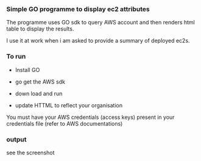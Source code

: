 
<h3> Simple GO programme to display ec2 attributes </h3>


The programme uses GO sdk to query AWS account and then renders html table to display the results.
 
 I use it at work when i am asked to provide a summary of deployed ec2s.

<h3> To run </h3>

- Install GO 

- go get the AWS sdk 

- down load and run

- update HTTML to reflect your organisation

You must have your AWS credentials (access keys) present in your credentials file (refer to AWS documentations)

<h3> output</h3>

see the screenshot